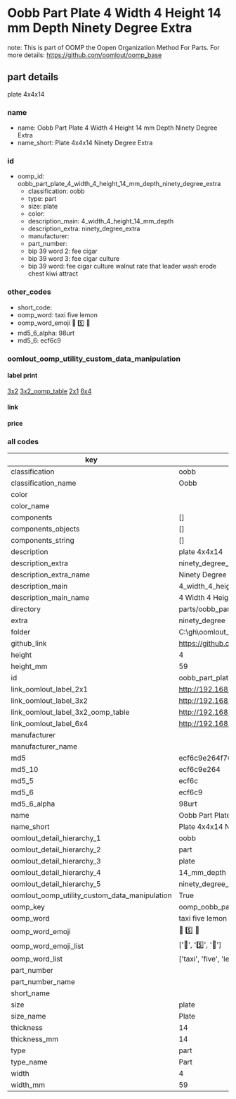 # Oobb Part Plate 4 Width 4 Height 14 mm Depth Ninety Degree Extra  

note: This is part of OOMP the Oopen Organization Method For Parts. For more details: https://github.com/oomlout/oomp_base

##  part details
  



plate 4x4x14



### name
* name: Oobb Part Plate 4 Width 4 Height 14 mm Depth Ninety Degree Extra
* name_short: Plate 4x4x14 Ninety Degree Extra
### id
* oomp_id: oobb_part_plate_4_width_4_height_14_mm_depth_ninety_degree_extra
  * classification: oobb
  * type: part
  * size: plate
  * color: 
  * description_main: 4_width_4_height_14_mm_depth
  * description_extra: ninety_degree_extra
  * manufacturer: 
  * part_number: 
  * bip 39 word 2: fee cigar
  * bip 39 word 3: fee cigar culture
  * bip 39 word: fee cigar culture walnut rate that leader wash erode chest kiwi attract

### other_codes
* short_code: 
* oomp_word: taxi five lemon
* oomp_word_emoji :taxi: :five: :lemon:
* md5_6_alpha: 98urt
* md5_6: ecf6c9






### oomlout_oomp_utility_custom_data_manipulation
#### label print
[3x2](http://192.168.1.245:1112/?label=oomp%2098urt)
[3x2_oomp_table](http://192.168.1.108:1112/?label=oomp%2098urt)
[2x1](http://192.168.1.242:1112/?label=oomp%2098urt)
[6x4](http://192.168.1.55:1112/?label=oomp%2098urt)    

#### link

                              

#### price







### all codes 
| key | value |  
| --- | --- |  
| classification | oobb |  
| classification_name | Oobb |  
| color |  |  
| color_name |  |  
| components | [] |  
| components_objects | [] |  
| components_string | [] |  
| description | plate 4x4x14 |  
| description_extra | ninety_degree_extra |  
| description_extra_name | Ninety Degree Extra |  
| description_main | 4_width_4_height_14_mm_depth |  
| description_main_name | 4 Width 4 Height 14 mm Depth |  
| directory | parts/oobb_part_plate_4_width_4_height_14_mm_depth_ninety_degree_extra |  
| extra | ninety_degree |  
| folder | C:\gh\oomlout_oobb_version_4_generated_parts\things\oobb_part_plate_4_width_4_height_14_mm_depth_ninety_degree_extra |  
| github_link | https://github.com/oomlout/oomlout_oomp_part_src/tree/main/parts/oobb_part_plate_4_width_4_height_14_mm_depth_ninety_degree_extra |  
| height | 4 |  
| height_mm | 59 |  
| id | oobb_part_plate_4_width_4_height_14_mm_depth_ninety_degree_extra |  
| link_oomlout_label_2x1 | http://192.168.1.242:1112/?label=oomp%2098urt |  
| link_oomlout_label_3x2 | http://192.168.1.245:1112/?label=oomp%2098urt |  
| link_oomlout_label_3x2_oomp_table | http://192.168.1.108:1112/?label=oomp%2098urt |  
| link_oomlout_label_6x4 | http://192.168.1.55:1112/?label=oomp%2098urt |  
| manufacturer |  |  
| manufacturer_name |  |  
| md5 | ecf6c9e264f76fd37fd91f6c6b0a3aa4 |  
| md5_10 | ecf6c9e264 |  
| md5_5 | ecf6c |  
| md5_6 | ecf6c9 |  
| md5_6_alpha | 98urt |  
| name | Oobb Part Plate 4 Width 4 Height 14 mm Depth Ninety Degree Extra |  
| name_short | Plate 4x4x14 Ninety Degree Extra |  
| oomlout_detail_hierarchy_1 | oobb |  
| oomlout_detail_hierarchy_2 | part |  
| oomlout_detail_hierarchy_3 | plate |  
| oomlout_detail_hierarchy_4 | 14_mm_depth |  
| oomlout_detail_hierarchy_5 | ninety_degree_extra |  
| oomlout_oomp_utility_custom_data_manipulation | True |  
| oomp_key | oomp_oobb_part_plate_4_width_4_height_14_mm_depth_ninety_degree_extra |  
| oomp_word | taxi five lemon |  
| oomp_word_emoji | :taxi: :five: :lemon: |  
| oomp_word_emoji_list | [':taxi:', ':five:', ':lemon:'] |  
| oomp_word_list | ['taxi', 'five', 'lemon'] |  
| part_number |  |  
| part_number_name |  |  
| short_name |  |  
| size | plate |  
| size_name | Plate |  
| thickness | 14 |  
| thickness_mm | 14 |  
| type | part |  
| type_name | Part |  
| width | 4 |  
| width_mm | 59 |  
